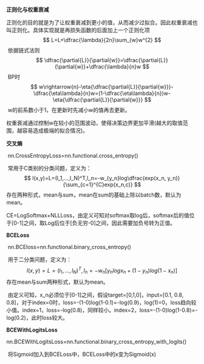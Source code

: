 **正则化与权重衰减**

​		正则化的目的就是为了让权重衰减到更小的值，从而减少过拟合。因此权重衰减也叫正则化。具体实现就是再损失函数的后面加上一个正则化项
$$
L=L+\dfrac{\lambda}{2n}\sum_{w}w^{2}
$$
​		依据链式法则
$$
\dfrac{\partial{L}}{\partial{w}}=\dfrac{\partial{L}}{\partial{w}}+\dfrac{\lambda}{n}w
$$
​		BP时
$$
w\rightarrow{n}-\eta{\dfrac{\partial{L}}{\partial{w}}}-\dfrac{\eta\lambda}{n}w=(1-\dfrac{\eta\lambda}{n})w-\eta{\dfrac{\partial{L}}{\partial{w}}}
$$
​		w的前系数小于1，在更新时先减小w的值再去更新。

​		权重衰减通过控制w在较小的范围波动，使得决策边界更加平滑(越大的取值范围，越容易造成极端的拟合情况)。

**交叉熵**

​		nn.CrossEntropyLoss=nn.functional.cross_entropy()

​		常用于C类别的分类问题，定义为：
$$
l(x,y)=L=(l_1,...,l_N)^T,l_n=-w_{y_n}log\dfrac{exp(x_n, y_n)}{\sum_{c=1}^{C}exp(x_n,c)}
$$
​		存在两种形式，mean与sum，mean在sum的基础上除以batch数，默认为mean。

​		CE=LogSoftmax+NLLLoss，由定义可知对softmax取log后，softmax后的值位于[0-1]之间，取Log后位于[负无穷-0]之间，因此需要加负号转为正值。

**BCELoss**

​		nn.BCEloss=nn.functional.binary_cross_entropy()

​		用于二分类问题，定义为：
$$
l(x,y)=L=(l_1,...,l_N)^T,l_n=-w_n[y_nlogx_n+(1-y_n)log(1-x_n)]
$$
​		存在mean与sum两种形式，默认为mean。

​		由定义可知，x_n必须位于[0-1]之间，假设target=[0,1,0]，input=[0.1, 0.8, 0.8]，对于index=0时，loss=-(1-0)log(1-0.1)=-log(0.9)，log(1)=0，loss趋向较小值。index=1，loss=-log(0.8)，同样较小。index=2，loss=-(1-0)log(1-0.8)=-log(0.2)，此时loss较大。

**BCEWithLogitsLoss**

​		nn.BCEWithLogitsLoss=nn.functional.binary_cross_entropy_with_logits()

​		将Sigmoid加入到BCELoss中，BCELoss中的x变为Sigmoid(x)